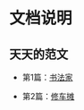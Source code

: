 # 文档说明

## 天天的范文

- 第1篇：[书法家](tt-composition/001calligrapher.md)

- 第2篇：[修车摊](tt-composition/002bicycle.md)

